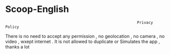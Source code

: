# Scoop-English 
                                                              Privacy Policy
 There is no need to accept any permission , no geolocation , no camera , no video , wxept internet . It is not allowed to duplicate or Simulates the app , thanks a lot
